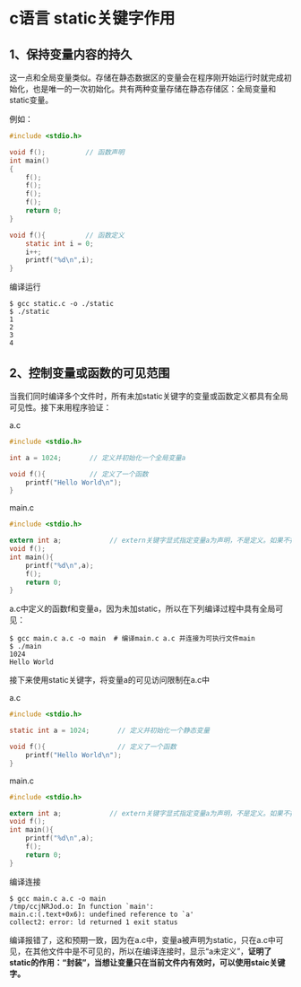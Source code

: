 # c语言 static关键字作用

## 1、保持变量内容的持久

这一点和全局变量类似。存储在静态数据区的变量会在程序刚开始运行时就完成初始化，也是唯一的一次初始化。共有两种变量存储在静态存储区：全局变量和static变量。

例如：

```c
#include <stdio.h>

void f();          // 函数声明
int main()
{
    f();
    f();
    f();
    f();
    return 0;
}

void f(){          // 函数定义 
    static int i = 0;
    i++;
    printf("%d\n",i);    
}
```

编译运行

```shell
$ gcc static.c -o ./static
$ ./static 
1
2
3
4
```



## 2、控制变量或函数的可见范围

当我们同时编译多个文件时，所有未加static关键字的变量或函数定义都具有全局可见性。接下来用程序验证：

a.c

```c
#include <stdio.h>

int a = 1024;       // 定义并初始化一个全局变量a

void f(){           // 定义了一个函数
    printf("Hello World\n");
}
```

main.c

```c
#include <stdio.h>

extern int a;            // extern关键字显式指定变量a为声明，不是定义。如果不指定extern，当其他.c文件里没有定义a时，编译器就把a当作全局变量，并默认初始化为0
void f();         
int main(){
    printf("%d\n",a);
    f();
    return 0;
}
```



a.c中定义的函数f和变量a，因为未加static，所以在下列编译过程中具有全局可见：

```shell
$ gcc main.c a.c -o main  # 编译main.c a.c 并连接为可执行文件main
$ ./main
1024
Hello World
```



接下来使用static关键字，将变量a的可见访问限制在a.c中

a.c

```c
#include <stdio.h>

static int a = 1024;       // 定义并初始化一个静态变量

void f(){                  // 定义了一个函数
    printf("Hello World\n");
}
```

main.c

```c
#include <stdio.h>

extern int a;            // extern关键字显式指定变量a为声明，不是定义。如果不指定extern，当其他.c文件里没有定义a时，编译器就把a当作全局变量，并默认初始化为0
void f();         
int main(){
    printf("%d\n",a);
    f();
    return 0;
}
```

编译连接

```shell
$ gcc main.c a.c -o main
/tmp/ccjNRJod.o: In function `main':
main.c:(.text+0x6): undefined reference to `a'
collect2: error: ld returned 1 exit status
```

编译报错了，这和预期一致，因为在a.c中，变量a被声明为static，只在a.c中可见，在其他文件中是不可见的，所以在编译连接时，显示“a未定义”，**证明了static的作用：“封装”，当想让变量只在当前文件内有效时，可以使用staic关键字。**









